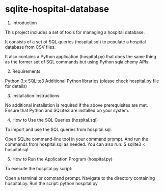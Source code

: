 # sqlite-hospital-database

1. Introduction

This project includes a set of tools for managing a hospital database. 

It consists of a set of SQL queries (hospital.sql) to populate a hospital database from CSV files.

It also contains a Python application (hospital.py) that does the same thing as the former set of SQL commands but using Python sqlalchemy APIs. 

2. Requirements

Python 3.x
SQLite3
Additional Python libraries (please check hospital.py file for details)

3. Installation Instructions

No additional installation is required if the above prerequisites are met. 
Ensure that Python and SQLite3 are installed on your system.

4. How to Use the SQL Queries (hospital.sql)

To import and use the SQL queries from hospital.sql:

Open SQLite command-line tool in your command prompt. And run the commands from hospital.sql as needed. You can also run: $ sqlite3 < hospital.sql

5. How to Run the Application Program (hospital.py)

To execute the hospital.py script:

Open a terminal or command prompt.
Navigate to the directory containing hospital.py.
Run the script: python hospital.py
